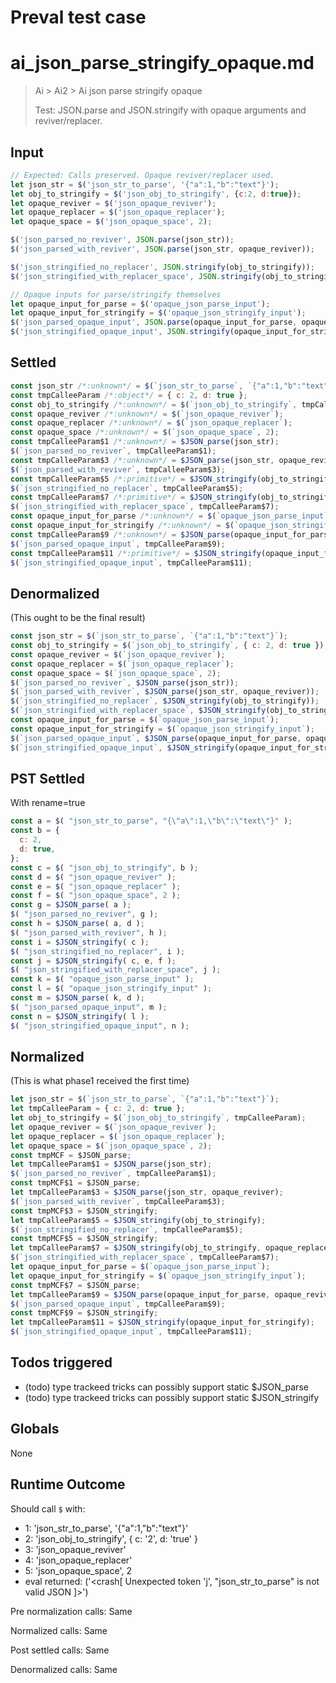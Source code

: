 # Preval test case

# ai_json_parse_stringify_opaque.md

> Ai > Ai2 > Ai json parse stringify opaque
>
> Test: JSON.parse and JSON.stringify with opaque arguments and reviver/replacer.

## Input

`````js filename=intro
// Expected: Calls preserved. Opaque reviver/replacer used.
let json_str = $('json_str_to_parse', '{"a":1,"b":"text"}');
let obj_to_stringify = $('json_obj_to_stringify', {c:2, d:true});
let opaque_reviver = $('json_opaque_reviver');
let opaque_replacer = $('json_opaque_replacer');
let opaque_space = $('json_opaque_space', 2);

$('json_parsed_no_reviver', JSON.parse(json_str));
$('json_parsed_with_reviver', JSON.parse(json_str, opaque_reviver));

$('json_stringified_no_replacer', JSON.stringify(obj_to_stringify));
$('json_stringified_with_replacer_space', JSON.stringify(obj_to_stringify, opaque_replacer, opaque_space));

// Opaque inputs for parse/stringify themselves
let opaque_input_for_parse = $('opaque_json_parse_input');
let opaque_input_for_stringify = $('opaque_json_stringify_input');
$('json_parsed_opaque_input', JSON.parse(opaque_input_for_parse, opaque_reviver));
$('json_stringified_opaque_input', JSON.stringify(opaque_input_for_stringify));
`````


## Settled


`````js filename=intro
const json_str /*:unknown*/ = $(`json_str_to_parse`, `{"a":1,"b":"text"}`);
const tmpCalleeParam /*:object*/ = { c: 2, d: true };
const obj_to_stringify /*:unknown*/ = $(`json_obj_to_stringify`, tmpCalleeParam);
const opaque_reviver /*:unknown*/ = $(`json_opaque_reviver`);
const opaque_replacer /*:unknown*/ = $(`json_opaque_replacer`);
const opaque_space /*:unknown*/ = $(`json_opaque_space`, 2);
const tmpCalleeParam$1 /*:unknown*/ = $JSON_parse(json_str);
$(`json_parsed_no_reviver`, tmpCalleeParam$1);
const tmpCalleeParam$3 /*:unknown*/ = $JSON_parse(json_str, opaque_reviver);
$(`json_parsed_with_reviver`, tmpCalleeParam$3);
const tmpCalleeParam$5 /*:primitive*/ = $JSON_stringify(obj_to_stringify);
$(`json_stringified_no_replacer`, tmpCalleeParam$5);
const tmpCalleeParam$7 /*:primitive*/ = $JSON_stringify(obj_to_stringify, opaque_replacer, opaque_space);
$(`json_stringified_with_replacer_space`, tmpCalleeParam$7);
const opaque_input_for_parse /*:unknown*/ = $(`opaque_json_parse_input`);
const opaque_input_for_stringify /*:unknown*/ = $(`opaque_json_stringify_input`);
const tmpCalleeParam$9 /*:unknown*/ = $JSON_parse(opaque_input_for_parse, opaque_reviver);
$(`json_parsed_opaque_input`, tmpCalleeParam$9);
const tmpCalleeParam$11 /*:primitive*/ = $JSON_stringify(opaque_input_for_stringify);
$(`json_stringified_opaque_input`, tmpCalleeParam$11);
`````


## Denormalized
(This ought to be the final result)

`````js filename=intro
const json_str = $(`json_str_to_parse`, `{"a":1,"b":"text"}`);
const obj_to_stringify = $(`json_obj_to_stringify`, { c: 2, d: true });
const opaque_reviver = $(`json_opaque_reviver`);
const opaque_replacer = $(`json_opaque_replacer`);
const opaque_space = $(`json_opaque_space`, 2);
$(`json_parsed_no_reviver`, $JSON_parse(json_str));
$(`json_parsed_with_reviver`, $JSON_parse(json_str, opaque_reviver));
$(`json_stringified_no_replacer`, $JSON_stringify(obj_to_stringify));
$(`json_stringified_with_replacer_space`, $JSON_stringify(obj_to_stringify, opaque_replacer, opaque_space));
const opaque_input_for_parse = $(`opaque_json_parse_input`);
const opaque_input_for_stringify = $(`opaque_json_stringify_input`);
$(`json_parsed_opaque_input`, $JSON_parse(opaque_input_for_parse, opaque_reviver));
$(`json_stringified_opaque_input`, $JSON_stringify(opaque_input_for_stringify));
`````


## PST Settled
With rename=true

`````js filename=intro
const a = $( "json_str_to_parse", "{\"a\":1,\"b\":\"text\"}" );
const b = {
  c: 2,
  d: true,
};
const c = $( "json_obj_to_stringify", b );
const d = $( "json_opaque_reviver" );
const e = $( "json_opaque_replacer" );
const f = $( "json_opaque_space", 2 );
const g = $JSON_parse( a );
$( "json_parsed_no_reviver", g );
const h = $JSON_parse( a, d );
$( "json_parsed_with_reviver", h );
const i = $JSON_stringify( c );
$( "json_stringified_no_replacer", i );
const j = $JSON_stringify( c, e, f );
$( "json_stringified_with_replacer_space", j );
const k = $( "opaque_json_parse_input" );
const l = $( "opaque_json_stringify_input" );
const m = $JSON_parse( k, d );
$( "json_parsed_opaque_input", m );
const n = $JSON_stringify( l );
$( "json_stringified_opaque_input", n );
`````


## Normalized
(This is what phase1 received the first time)

`````js filename=intro
let json_str = $(`json_str_to_parse`, `{"a":1,"b":"text"}`);
let tmpCalleeParam = { c: 2, d: true };
let obj_to_stringify = $(`json_obj_to_stringify`, tmpCalleeParam);
let opaque_reviver = $(`json_opaque_reviver`);
let opaque_replacer = $(`json_opaque_replacer`);
let opaque_space = $(`json_opaque_space`, 2);
const tmpMCF = $JSON_parse;
let tmpCalleeParam$1 = $JSON_parse(json_str);
$(`json_parsed_no_reviver`, tmpCalleeParam$1);
const tmpMCF$1 = $JSON_parse;
let tmpCalleeParam$3 = $JSON_parse(json_str, opaque_reviver);
$(`json_parsed_with_reviver`, tmpCalleeParam$3);
const tmpMCF$3 = $JSON_stringify;
let tmpCalleeParam$5 = $JSON_stringify(obj_to_stringify);
$(`json_stringified_no_replacer`, tmpCalleeParam$5);
const tmpMCF$5 = $JSON_stringify;
let tmpCalleeParam$7 = $JSON_stringify(obj_to_stringify, opaque_replacer, opaque_space);
$(`json_stringified_with_replacer_space`, tmpCalleeParam$7);
let opaque_input_for_parse = $(`opaque_json_parse_input`);
let opaque_input_for_stringify = $(`opaque_json_stringify_input`);
const tmpMCF$7 = $JSON_parse;
let tmpCalleeParam$9 = $JSON_parse(opaque_input_for_parse, opaque_reviver);
$(`json_parsed_opaque_input`, tmpCalleeParam$9);
const tmpMCF$9 = $JSON_stringify;
let tmpCalleeParam$11 = $JSON_stringify(opaque_input_for_stringify);
$(`json_stringified_opaque_input`, tmpCalleeParam$11);
`````


## Todos triggered


- (todo) type trackeed tricks can possibly support static $JSON_parse
- (todo) type trackeed tricks can possibly support static $JSON_stringify


## Globals


None


## Runtime Outcome


Should call `$` with:
 - 1: 'json_str_to_parse', '{"a":1,"b":"text"}'
 - 2: 'json_obj_to_stringify', { c: '2', d: 'true' }
 - 3: 'json_opaque_reviver'
 - 4: 'json_opaque_replacer'
 - 5: 'json_opaque_space', 2
 - eval returned: ('<crash[ Unexpected token \'j\', "json_str_to_parse" is not valid JSON ]>')

Pre normalization calls: Same

Normalized calls: Same

Post settled calls: Same

Denormalized calls: Same
